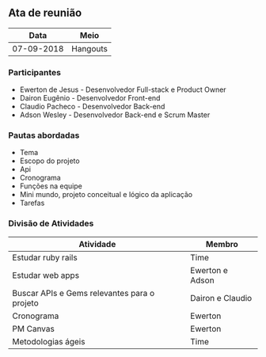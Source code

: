 ## Ata de reunião

| Data | Meio |
| - | - |
| 07-09-2018 | Hangouts |

### Participantes

- Ewerton de Jesus - Desenvolvedor Full-stack e Product Owner
- Dairon Eugênio - Desenvolvedor Front-end
- Claudio Pacheco - Desenvolvedor Back-end
- Adson Wesley - Desenvolvedor Back-end e Scrum Master

### Pautas abordadas

 - Tema
 - Escopo do projeto
 - Api
 - Cronograma
 - Funções na equipe
 - Mini mundo, projeto conceitual e lógico da aplicação
 - Tarefas

### Divisão de Atividades

| Atividade | Membro | 
| - | - |
| Estudar ruby rails | Time |
| Estudar web apps | Ewerton e Adson |
| Buscar APIs e Gems relevantes para o projeto | Dairon e Claudio |
| Cronograma | Ewerton |
| PM Canvas  | Ewerton |
| Metodologias ágeis | Time |
